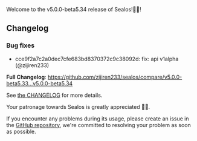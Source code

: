 Welcome to the v5.0.0-beta5.34 release of Sealos!🎉🎉!



## Changelog
### Bug fixes
* cce9f2a7c2a0dec7cfe683bd8370372c9c38092d: fix: api v1alpha (@zijiren233)

**Full Changelog**: https://github.com/zijiren233/sealos/compare/v5.0.0-beta5.33...v5.0.0-beta5.34

See [the CHANGELOG](https://github.com/zijiren233/sealos/blob/main/CHANGELOG/CHANGELOG.md) for more details.

Your patronage towards Sealos is greatly appreciated 🎉🎉.

If you encounter any problems during its usage, please create an issue in the [GitHub repository](https://github.com/zijiren233/sealos), we're committed to resolving your problem as soon as possible.
